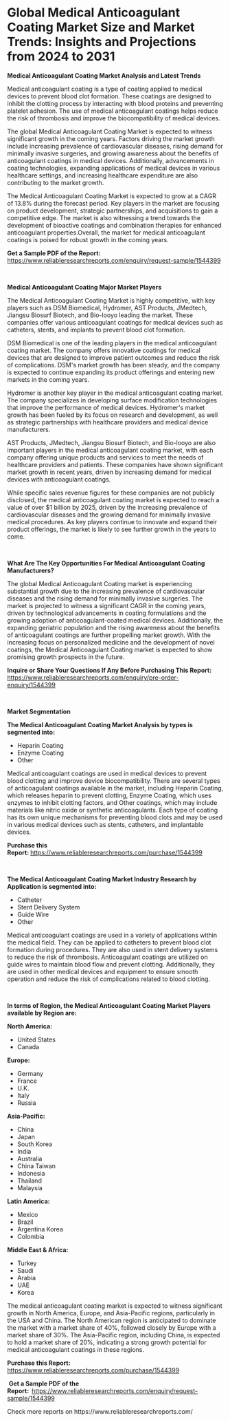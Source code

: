 <p><h1>Global Medical Anticoagulant Coating Market Size and Market Trends: Insights and Projections from 2024 to 2031</h1></p><p><strong>Medical Anticoagulant Coating Market Analysis and Latest Trends</strong></p>
<p><p>Medical anticoagulant coating is a type of coating applied to medical devices to prevent blood clot formation. These coatings are designed to inhibit the clotting process by interacting with blood proteins and preventing platelet adhesion. The use of medical anticoagulant coatings helps reduce the risk of thrombosis and improve the biocompatibility of medical devices.</p><p>The global Medical Anticoagulant Coating Market is expected to witness significant growth in the coming years. Factors driving the market growth include increasing prevalence of cardiovascular diseases, rising demand for minimally invasive surgeries, and growing awareness about the benefits of anticoagulant coatings in medical devices. Additionally, advancements in coating technologies, expanding applications of medical devices in various healthcare settings, and increasing healthcare expenditure are also contributing to the market growth.</p><p>The Medical Anticoagulant Coating Market is expected to grow at a CAGR of 13.8% during the forecast period. Key players in the market are focusing on product development, strategic partnerships, and acquisitions to gain a competitive edge. The market is also witnessing a trend towards the development of bioactive coatings and combination therapies for enhanced anticoagulant properties.Overall, the market for medical anticoagulant coatings is poised for robust growth in the coming years.</p></p>
<p><strong>Get a Sample PDF of the Report:&nbsp;</strong> <a href="https://www.reliableresearchreports.com/enquiry/request-sample/1544399">https://www.reliableresearchreports.com/enquiry/request-sample/1544399</a></p>
<p>&nbsp;</p>
<p><strong>Medical Anticoagulant Coating Major Market Players</strong></p>
<p><p>The Medical Anticoagulant Coating Market is highly competitive, with key players such as DSM Biomedical, Hydromer, AST Products, JMedtech, Jiangsu Biosurf Biotech, and Bio-looyo leading the market. These companies offer various anticoagulant coatings for medical devices such as catheters, stents, and implants to prevent blood clot formation.</p><p>DSM Biomedical is one of the leading players in the medical anticoagulant coating market. The company offers innovative coatings for medical devices that are designed to improve patient outcomes and reduce the risk of complications. DSM's market growth has been steady, and the company is expected to continue expanding its product offerings and entering new markets in the coming years.</p><p>Hydromer is another key player in the medical anticoagulant coating market. The company specializes in developing surface modification technologies that improve the performance of medical devices. Hydromer's market growth has been fueled by its focus on research and development, as well as strategic partnerships with healthcare providers and medical device manufacturers.</p><p>AST Products, JMedtech, Jiangsu Biosurf Biotech, and Bio-looyo are also important players in the medical anticoagulant coating market, with each company offering unique products and services to meet the needs of healthcare providers and patients. These companies have shown significant market growth in recent years, driven by increasing demand for medical devices with anticoagulant coatings.</p><p>While specific sales revenue figures for these companies are not publicly disclosed, the medical anticoagulant coating market is expected to reach a value of over $1 billion by 2025, driven by the increasing prevalence of cardiovascular diseases and the growing demand for minimally invasive medical procedures. As key players continue to innovate and expand their product offerings, the market is likely to see further growth in the years to come.</p></p>
<p>&nbsp;</p>
<p><strong>What Are The Key Opportunities For Medical Anticoagulant Coating Manufacturers?</strong></p>
<p><p>The global Medical Anticoagulant Coating market is experiencing substantial growth due to the increasing prevalence of cardiovascular diseases and the rising demand for minimally invasive surgeries. The market is projected to witness a significant CAGR in the coming years, driven by technological advancements in coating formulations and the growing adoption of anticoagulant-coated medical devices. Additionally, the expanding geriatric population and the rising awareness about the benefits of anticoagulant coatings are further propelling market growth. With the increasing focus on personalized medicine and the development of novel coatings, the Medical Anticoagulant Coating market is expected to show promising growth prospects in the future.</p></p>
<p><strong>Inquire or Share Your Questions If Any Before Purchasing This Report:</strong> <a href="https://www.reliableresearchreports.com/enquiry/pre-order-enquiry/1544399">https://www.reliableresearchreports.com/enquiry/pre-order-enquiry/1544399</a></p>
<p>&nbsp;</p>
<p><strong>Market Segmentation</strong></p>
<p><strong>The Medical Anticoagulant Coating Market Analysis by types is segmented into:</strong></p>
<p><ul><li>Heparin Coating</li><li>Enzyme Coating</li><li>Other</li></ul></p>
<p><p>Medical anticoagulant coatings are used in medical devices to prevent blood clotting and improve device biocompatibility. There are several types of anticoagulant coatings available in the market, including Heparin Coating, which releases heparin to prevent clotting, Enzyme Coating, which uses enzymes to inhibit clotting factors, and Other coatings, which may include materials like nitric oxide or synthetic anticoagulants. Each type of coating has its own unique mechanisms for preventing blood clots and may be used in various medical devices such as stents, catheters, and implantable devices.</p></p>
<p><strong>Purchase this Report:&nbsp;</strong><a href="https://www.reliableresearchreports.com/purchase/1544399">https://www.reliableresearchreports.com/purchase/1544399</a></p>
<p>&nbsp;</p>
<p><strong>The Medical Anticoagulant Coating Market Industry Research by Application is segmented into:</strong></p>
<p><ul><li>Catheter</li><li>Stent Delivery System</li><li>Guide Wire</li><li>Other</li></ul></p>
<p><p>Medical anticoagulant coatings are used in a variety of applications within the medical field. They can be applied to catheters to prevent blood clot formation during procedures. They are also used in stent delivery systems to reduce the risk of thrombosis. Anticoagulant coatings are utilized on guide wires to maintain blood flow and prevent clotting. Additionally, they are used in other medical devices and equipment to ensure smooth operation and reduce the risk of complications related to blood clotting.</p></p>
<p>&nbsp;</p>
<p><strong>In terms of Region, the Medical Anticoagulant Coating Market Players available by Region are:</strong></p>
<p>
    <p> <strong> North America: </strong>
        <ul>
            <li>United States</li>
            <li>Canada</li>
        </ul>
        </p> 
    <p> <strong> Europe: </strong>
        <ul>
            <li>Germany</li>
            <li>France</li>
            <li>U.K.</li>
            <li>Italy</li>
            <li>Russia</li>
        </ul>
        </p> 
    <p> <strong> Asia-Pacific: </strong>
        <ul>
            <li>China</li>
            <li>Japan</li>
            <li>South Korea</li>
            <li>India</li>
            <li>Australia</li>
            <li>China Taiwan</li>
            <li>Indonesia</li>
            <li>Thailand</li>
            <li>Malaysia</li>
        </ul>
        </p> 
    <p> <strong> Latin America: </strong>
        <ul>
            <li>Mexico</li>
            <li>Brazil</li>
            <li>Argentina Korea</li>
            <li>Colombia</li>
        </ul>
        </p> 
    <p> <strong> Middle East & Africa: </strong>
        <ul>
            <li>Turkey</li>
            <li>Saudi</li>
            <li>Arabia</li>
            <li>UAE</li>
            <li>Korea</li>
        </ul>
    </p>
    </p>
<p><p>The medical anticoagulant coating market is expected to witness significant growth in North America, Europe, and Asia-Pacific regions, particularly in the USA and China. The North American region is anticipated to dominate the market with a market share of 40%, followed closely by Europe with a market share of 30%. The Asia-Pacific region, including China, is expected to hold a market share of 20%, indicating a strong growth potential for medical anticoagulant coatings in these regions.</p></p>
<p><strong>Purchase this Report: </strong><a href="https://www.reliableresearchreports.com/purchase/1544399">https://www.reliableresearchreports.com/purchase/1544399</a></p>
<p>&nbsp;<strong>Get a Sample PDF of the Report:&nbsp;&nbsp;</strong><a href="https://www.reliableresearchreports.com/enquiry/request-sample/1544399">https://www.reliableresearchreports.com/enquiry/request-sample/1544399</a></p>
<p><strong></strong></p>
<p>Check more reports on https://www.reliableresearchreports.com/</p>
